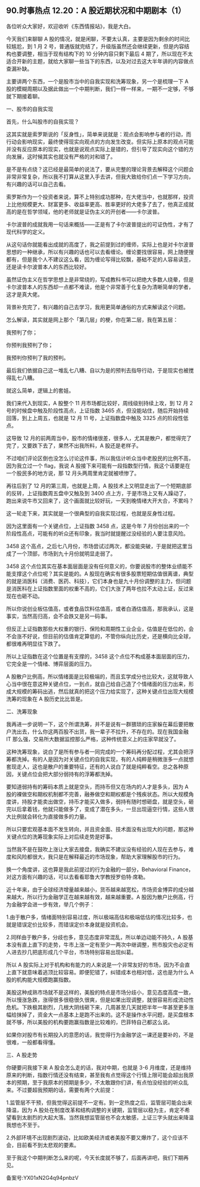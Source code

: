 ## 90.时事热点 12.20：A 股近期状况和中期剧本（1）
各位听众大家好，欢迎收听《东西情报站》，我是大白。


今天我们来聊聊 A 股的情况，就是闲聊，不要太认真，主要是因为剩余的时间比较尴尬，到 1 月 2 号，普通版就完结了，升级版虽然还会继续更新，但是内容结构也要调整，相当于现有结构下的 10 分钟内容只剩下最后 4 期了，所以现在不太适合开新的主题，就给大家聊一些当下的东西，以及对过去这大半年讲的内容做点查漏补缺。


主要讲两个东西，一个是股市当中的自我实现和洗筹现象，另一个是梳理一下 A 股的模糊周期以及据此做出一个中期判断，我们一样一样来，一期不一定够，不够就下期接着聊。


一、股市的自我实现


首先，什么叫股市的自我实现？


这其实就是索罗斯说的「反身性」，简单来说就是：观点会影响参与者的行动，而行动会影响现实，最终使得现实向观点的方向发生改变。但实际上原本的观点可能并没有反应原本的现实，也就是说观点实际上是错的，但引导了现实向这个错的方向发展，这时候其实也就没有严格的对和错了。


是不是有点绕？这已经是最简单的说法了，要从完整的理论背景去解释这个问题会非常非常复杂，所以我不打算从这里入手去讲，但我大致给你们点一下学习方向，有兴趣的话可以自己去看。


索罗斯作为一个投资者来说，算不上特别成功那种，在大佬当中，也就那样，投资上比他规模更大、财富更多、收益率更高、胜率更好的大佬多了去了，他真正成就高的是在哲学领域，他的老师就是证伪主义的开创者——卡尔波普。


卡尔波普的成就我用一句话来概括——正是有了卡尔波普提出的可证伪性，才有了现代科学的定义。


从这句话你就能看出成就的高度了，我之前提到过的缠师，实际上也是对卡尔波普思想的一种继承，所以有兴趣的话也可以去看缠论。缠论要找很容易，网上随便搜都有，但是我个人不建议这么看，因为缠论写得比较飘，基础不足的人容易读歪，还是读卡尔波普本人的东西比较好。


虽然证伪主义在哲学思想上是非常绕的，写成教科书可以把绝大多数人绕晕，但是卡尔波普本人的东西却一点都不难读，他是个非常善于化复杂为清晰简单的学者，这才是真大佬。


背景补充完了，有兴趣的自己去学习，我用更简单通俗的方式来解读这个问题。


怎么解读，其实就是网上那个「第几层」的梗，你在第二层，我在第五层：


我预判了你；


你预判我预判了你；


我预判你预判了我的预判。


最后我们依据自己这一堆乱七八糟、自以为是的预判去指导行动，于是现实也被搅得乱七八糟。


就这么简单，逻辑上的套娃。


我们来代入到现实，A 股整个 11 月市场都比较好，周线级别持续上攻，到 12 月 2 号的时候盘中触及阶段性高点，上证指数 3465 点，但没能站住，随后开始持续回落，到上上周五，也就是 12 月 11 号，上证指数盘中触及 3325 点的阶段性低点。


这导致 12 月的前两周当中，股市的情绪很差，很多人，尤其是散户，都觉得完了完了，又要跌下去了，果然不出我所料，A 股还是老样子。


不过咱们评论区倒也没怎么讨论这件事，所以我估计听众当中老股民的比例不高，因为我立过一个 flag，我说 A 股接下来可能有一段指数型行情，我这个话要是在一个股民多的地方说，那 12 月头两周里肯定就被喷惨了。


再往后到了 12 月的第三周，也就是上周，A 股技术上又明显走出了一个短期底部的反转，上证指数周五盘中又触及到 3400 点上方，于是市场上又有人躁动了，跑出来说牛市又回来了，这个画面就比较好玩，一天到晚情绪大开大合，不累吗？


这一轮走下来，其实就是一个很典型的自我实现过程，也就是反身性过程。


因为这里面有一个关键点位，上证指数 3458 点，这是今年 7 月份创出来的一个阶段性高点，可能有的听众还有印象，我当时就提醒过没经验的人要注意风险。


3458 这个高点，之后七八月份，市场尝试过两次，都没能突破，于是就把这里当成了一个顶部，市场到九十月份就明显走弱了。


3458 这个点位其实在基本面层面是没有任何意义的，你要说股市的整体业绩能不能支撑这个点位呢？其实是能的。A 股现在确实有很多股票短期估值很离谱，典型的就是消医科（消费、医药、科技），它们本身也是九十月份调整的主力，但问题是消医科在上证指数里面的权重不高的，它们大涨了两年也拉不太动上证，反过来现在也砸不动。


所以你说创业板估值高，或者食品饮料估值高，或者白酒估值高，那我承认，这是事实，当然高归高，会不会跌又是另一码事。


但反正上证指数那些大权重的银行、保险和周期性工业企业，估值是在低位的，会不会涨不好说，但目前的估值肯定算低的，不管你纵向比历史，还是横向比全球，都很难再明显往下跌了。


所以上证指数在这个位置是有支撑的，3458 这个点位不构成基本面层面的压力，它完全是一个情绪、博弈层面的压力。


A 股散户比例高，所以情绪面是比较极端的，而且玄学成分也比较大，这就导致人心当中很在意这种关键点位，一到点，就自己给自己造了个情绪面的压力出来，形成大规模的筹码出逃，然后就真的把这个压力给实现了，这种关键点位出现大规模洗筹的现象在 A 股历史比比皆是。


二、洗筹现象


我再进一步说明一下，这个所谓洗筹，并不是说有一群猥琐的庄家躲在幕后要把散户洗出去，什么你这两百股不出货，我一辈子不拉升，不存在的。现在我国金融 IT 那么强，交易所大数据监控那么严格，这种传统意义上的庄家早就没了。


这种洗筹现象，说白了是所有参与者一同完成的一个筹码再分配过程，尤其会把浮筹都洗掉。有的人是因为对关键点位的自我实现，有的人纯粹是稍微涨多一点就想套现走人，这也是散户的重要特征，还有的人说白了就是纯粹看空。总之各种原因，关键点位会把大部分弱持有的浮筹都洗掉。


要知道弱持有的筹码本质上就是空头，而持币但又在场内的人才是多头，因为 A 股的裸做空和期权机制都不完善，融券做空和期权都是个残疾状态。所以大规模角度讲，持股才能卖出做空，持币才能买入做多，弱持有随时想砸盘，就是空头，砸完以后拿着钱，他就只能做多了，变成了潜在多头，一旦出现逼空行情，这些人很大比例就会转化为直接做多的力量。


所以只要宏观基本面不发生转向，并且资金面、技术面没有出现大的问题，那这种关键点位的洗筹现象实际上对后续走势是好事。


当然我不是在鼓吹上涨让大家去接盘，我确实不建议没有经验的人现在去参与，难度和风险都很大，我只是在解释最近的市场现象，帮助大家理解股市的行为。


换一个角度讲，这也算是我此前提过的行为金融的一部分，Behavioral Finance，对这方面有兴趣的话，可以去看看耶鲁大学教授罗伯特·席勒。


近十年来，由于全球经济增量越来越小，货币越来越宽松，市场资金博弈的成分越来越大，所以行为金融学正在越来越有效，越来越重要。A 股因为散户比例高，行为金融学会进一步有效，举几个例子：


1.由于散户多，情绪面特别容易过度，所以极端高估和极端低估的情况比较多，也就是错误定价比较多，而错误定价本身就是投资机会。


2.同样由于散户多，分歧也多，意见态度非常混乱，所以单边动能不持久，A 股基本没有直上直下的走势，牛市上涨一定有至少一两次中继调整，熊市股灾也必定有人进去抄几把底形成几个平台，市场特别容易出现纠葛。


所以 A 股实际上对于机构和有能力的人来说是一个非常友好的市场，因为不会直上直下就意味着逃顶比较容易。即便犯错了，纠错成本也相对低，这也是为什么 A 股的机构能大规模跑赢指数。


美股这种成熟市场就不是这样的，美股的特点是市场分歧小，意见态度高度一致，所以慢涨急跌，涨得很多很稳很久很爽，但是如果出现调整，就很容易形成流动性危机。下跌极其剧烈，几根大阴线砸下来，几周甚至几天就把半年一年甚至更多涨幅给抹掉了，资金大一点基本上是跑不出来的。这不是操作水平问题，是买盘根本就不够，所以美股的机构要跑赢指数是比较难的，巴菲特自己都这么说。


如果你对股市有长期投入的意愿的话，我觉得行为金融学这一课还是要补的，不是很难，一般都看得懂。


三、A 股走势


你硬要问我接下来 A 股会怎么走的话，我对中期，也就是 3-6 月维度，还是维持原来的判断，指数行情还没有结束，甚至我有点觉得这个行情上限可能会超出我原本的预期，至于我原本的预期是多少，不太敢跟你们讲，有点怕没经验的听众乱来。不过要超我预期的话，需要有两个大前提：


1.监管层不干预，但我觉得这前提不一定有。到一定热度之后，监管层可能会出来降温，因为 A 股处在制度改革和结构调整的关键期，监管层以稳为主，肯定不希望看到太剧烈的大起大落。当然我想监管层也不会太敏感，上证三字头就出来降温我想也不至于。


2.外部环境不出现剧烈波动，比如欧美经济或者美股不要又爆炸了，这个应该不会，目前看不到太悲观的要素。


至于我这个中期判断怎么来的呢，今天长度就不够了，后面再讲吧，我们下期再见。


备案号:YX01xN2G4q94pnbzV

